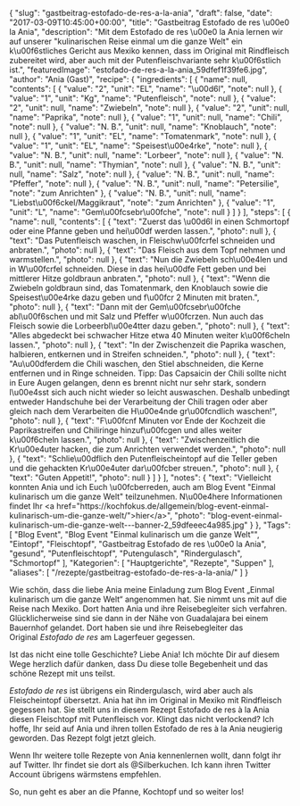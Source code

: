 {
    "slug": "gastbeitrag-estofado-de-res-a-la-ania",
    "draft": false,
    "date": "2017-03-09T10:45:00+00:00",
    "title": "Gastbeitrag Estofado de res \u00e0 la Ania",
    "description": "Mit dem Estofado de res \u00e0 la Ania lernen wir auf unserer \"kulinarischen Reise einmal um die ganze Welt\" ein k\u00f6stliches Gericht aus Mexiko kennen, dass im Original mit Rindfleisch zubereitet wird, aber auch mit der Putenfleischvariante sehr k\u00f6stlich ist.",
    "featuredImage": "estofado-de-res-a-la-ania_59dfef1f39fe6.jpg",
    "author": "Ania (Gast)",
    "recipe": {
        "ingredients": [
            {
                "name": null,
                "contents": [
                    {
                        "value": "2",
                        "unit": "EL",
                        "name": "\u00d6l",
                        "note": null
                    },
                    {
                        "value": "1",
                        "unit": "Kg",
                        "name": "Putenfleisch",
                        "note": null
                    },
                    {
                        "value": "2",
                        "unit": null,
                        "name": "Zwiebeln",
                        "note": null
                    },
                    {
                        "value": "2",
                        "unit": null,
                        "name": "Paprika",
                        "note": null
                    },
                    {
                        "value": "1",
                        "unit": null,
                        "name": "Chili",
                        "note": null
                    },
                    {
                        "value": "N. B.",
                        "unit": null,
                        "name": "Knoblauch",
                        "note": null
                    },
                    {
                        "value": "1",
                        "unit": "EL",
                        "name": "Tomatenmark",
                        "note": null
                    },
                    {
                        "value": "1",
                        "unit": "EL",
                        "name": "Speisest\u00e4rke",
                        "note": null
                    },
                    {
                        "value": "N. B.",
                        "unit": null,
                        "name": "Lorbeer",
                        "note": null
                    },
                    {
                        "value": "N. B.",
                        "unit": null,
                        "name": "Thymian",
                        "note": null
                    },
                    {
                        "value": "N. B.",
                        "unit": null,
                        "name": "Salz",
                        "note": null
                    },
                    {
                        "value": "N. B.",
                        "unit": null,
                        "name": "Pfeffer",
                        "note": null
                    },
                    {
                        "value": "N. B.",
                        "unit": null,
                        "name": "Petersilie",
                        "note": "zum Anrichten"
                    },
                    {
                        "value": "N. B.",
                        "unit": null,
                        "name": "Liebst\u00f6ckel\/Maggikraut",
                        "note": "zum Anrichten"
                    },
                    {
                        "value": "1",
                        "unit": "L",
                        "name": "Gem\u00fcsebr\u00fche",
                        "note": null
                    }
                ]
            }
        ],
        "steps": [
            {
                "name": null,
                "contents": [
                    {
                        "text": "Zuerst das \u00d6l in einen Schmortopf oder eine Pfanne geben und hei\u00df werden lassen.",
                        "photo": null
                    },
                    {
                        "text": "Das Putenfleisch waschen,  in Fleischw\u00fcrfel schneiden und anbraten.",
                        "photo": null
                    },
                    {
                        "text": "Das Fleisch aus dem Topf nehmen und warmstellen.",
                        "photo": null
                    },
                    {
                        "text": "Nun die Zwiebeln sch\u00e4len und in W\u00fcrfel schneiden. Diese in das hei\u00dfe Fett geben und bei mittlerer Hitze goldbraun anbraten.",
                        "photo": null
                    },
                    {
                        "text": "Wenn die Zwiebeln goldbraun sind, das Tomatenmark, den Knoblauch sowie die Speisest\u00e4rke dazu geben und f\u00fcr 2 Minuten mit braten.",
                        "photo": null
                    },
                    {
                        "text": "Dann mit der Gem\u00fcsebr\u00fche abl\u00f6schen und mit Salz und Pfeffer w\u00fcrzen. Nun auch das Fleisch sowie die Lorbeerbl\u00e4tter dazu geben.",
                        "photo": null
                    },
                    {
                        "text": "Alles abgedeckt bei schwacher Hitze etwa 40 Minuten weiter k\u00f6cheln lassen.",
                        "photo": null
                    },
                    {
                        "text": "In der Zwischenzeit die Paprika waschen, halbieren, entkernen und in Streifen schneiden.",
                        "photo": null
                    },
                    {
                        "text": "Au\u00dferdem die Chili waschen, den Stiel abschneiden, die Kerne entfernen und in Ringe schneiden. Tipp: Das Capsaicin der Chili sollte nicht in Eure Augen gelangen, denn es brennt nicht nur sehr stark, sondern l\u00e4sst sich auch nicht wieder so leicht auswaschen. Deshalb unbedingt entweder Handschuhe bei der Verarbeitung der Chili tragen oder aber gleich nach dem Verarbeiten die H\u00e4nde gr\u00fcndlich waschen!",
                        "photo": null
                    },
                    {
                        "text": "F\u00fcnf Minuten vor Ende der Kochzeit die Paprikastreifen und Chiliringe hinzuf\u00fcgen und alles weiter k\u00f6cheln lassen.",
                        "photo": null
                    },
                    {
                        "text": "Zwischenzeitlich die Kr\u00e4uter hacken, die zum Anrichten verwendet werden.",
                        "photo": null
                    },
                    {
                        "text": "Schlie\u00dflich den Putenfleischeintopf auf die Teller geben und die gehackten Kr\u00e4uter dar\u00fcber streuen.",
                        "photo": null
                    },
                    {
                        "text": "Guten Appetit!",
                        "photo": null
                    }
                ]
            }
        ],
        "notes": {
            "text": "Vielleicht konnten Ania und ich Euch \u00fcberreden, auch am Blog Event \"Einmal kulinarisch um die ganze Welt\" teilzunehmen. N\u00e4here Informationen findet Ihr <a href=\"https:\/\/kochfokus.de\/allgemein\/blog-event-einmal-kulinarisch-um-die-ganze-welt\/\">hier<\/a>",
            "photo": "blog-event-einmal-kulinarisch-um-die-ganze-welt---banner-2_59dfeeec4a985.jpg"
        }
    },
    "Tags": [
        "Blog Event",
        "Blog Event \"Einmal kulinarisch um die ganze Welt\"",
        "Eintopf",
        "Fleischtopf",
        "Gastbeitrag Estofado de res \u00e0 la Ania",
        "gesund",
        "Putenfleischtopf",
        "Putengulasch",
        "Rindergulasch",
        "Schmortopf"
    ],
    "Kategorien": [
        "Hauptgerichte",
        "Rezepte",
        "Suppen"
    ],
    "aliases": [
        "\/rezepte\/gastbeitrag-estofado-de-res-a-la-ania\/"
    ]
}

Wie schön, dass die liebe Ania meine Einladung zum Blog Event &#8222;Einmal kulinarisch um die ganze Welt&#8220; angenommen hat. Sie nimmt uns mit auf die Reise nach Mexiko. Dort hatten Ania und ihre Reisebegleiter sich verfahren. Glücklicherweise sind sie dann in der Nähe von Guadalajara bei einem Bauernhof gelandet. Dort haben sie und ihre Reisebegleiter das Original _Estofado de res_ am Lagerfeuer gegessen.

Ist das nicht eine tolle Geschichte? Liebe Ania! Ich möchte Dir auf diesem Wege herzlich dafür danken, dass Du diese tolle Begebenheit und das schöne Rezept mit uns teilst.

_Estofado de res_ ist übrigens ein Rindergulasch, wird aber auch als Fleischeintopf übersetzt. Ania hat ihn im Original in Mexiko mit Rindfleisch gegessen hat. Sie stellt uns in diesem Rezept Estofado de res à la Ania diesen Fleischtopf mit Putenfleisch vor. Klingt das nicht verlockend? Ich hoffe, Ihr seid auf Ania und ihren tollen Estofado de res à la Ania neugierig geworden. Das Rezept folgt jetzt gleich.

Wenn Ihr weitere tolle Rezepte von Ania kennenlernen wollt, dann folgt ihr auf Twitter. Ihr findet sie dort als @Silberkuchen. Ich kann ihren Twitter Account übrigens wärmstens empfehlen.

So, nun geht es aber an die Pfanne, Kochtopf und so weiter los!
